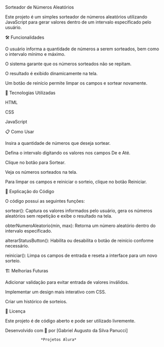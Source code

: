 Sorteador de Números Aleatórios

Este projeto é um simples sorteador de números aleatórios utilizando JavaScript para gerar valores dentro de um intervalo especificado pelo usuário.

🛠️ Funcionalidades

O usuário informa a quantidade de números a serem sorteados, bem como o intervalo mínimo e máximo.

O sistema garante que os números sorteados não se repitam.

O resultado é exibido dinamicamente na tela.

Um botão de reinício permite limpar os campos e sortear novamente.

📌 Tecnologias Utilizadas

HTML

CSS

JavaScript

📋 Como Usar

Insira a quantidade de números que deseja sortear.

Defina o intervalo digitando os valores nos campos De e Até.

Clique no botão para Sortear.

Veja os números sorteados na tela.

Para limpar os campos e reiniciar o sorteio, clique no botão Reiniciar.

📜 Explicação do Código

O código possui as seguintes funções:

sortear(): Captura os valores informados pelo usuário, gera os números aleatórios sem repetição e exibe o resultado na tela.

obterNumeroAleatorio(min, max): Retorna um número aleatório dentro do intervalo especificado.

alterarStatusButton(): Habilita ou desabilita o botão de reinício conforme necessário.

reiniciar(): Limpa os campos de entrada e reseta a interface para um novo sorteio.

🏗️ Melhorias Futuras

Adicionar validação para evitar entrada de valores inválidos.

Implementar um design mais interativo com CSS.

Criar um histórico de sorteios.

📜 Licença

Este projeto é de código aberto e pode ser utilizado livremente.

Desenvolvido com 💙 por [Gabriel Augusto da Silva Panucci]

                    *Projetos Alura*


